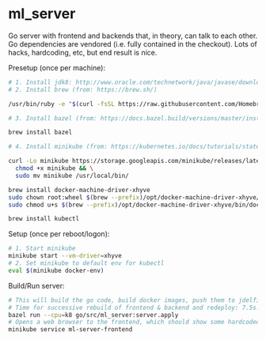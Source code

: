 # ml_server

Go server with frontend and backends that, in theory, can talk to each other. Go dependencies are vendored (i.e. fully contained in the checkout). Lots of hacks, hardcoding, etc, but end result is nice.

Presetup (once per machine):
```bash
# 1. Install jdk8: http://www.oracle.com/technetwork/java/javase/downloads/jdk8-downloads-2133151.html
# 2. Install brew (from: https://brew.sh/)

/usr/bin/ruby -e "$(curl -fsSL https://raw.githubusercontent.com/Homebrew/install/master/install)"

# 3. Install bazel (from: https://docs.bazel.build/versions/master/install.html) 

brew install bazel

# 4. Install minikube (from: https://kubernetes.io/docs/tutorials/stateless-application/hello-minikube/)

curl -Lo minikube https://storage.googleapis.com/minikube/releases/latest/minikube-darwin-amd64 && \
  chmod +x minikube && \
  sudo mv minikube /usr/local/bin/

brew install docker-machine-driver-xhyve
sudo chown root:wheel $(brew --prefix)/opt/docker-machine-driver-xhyve/bin/docker-machine-driver-xhyve
sudo chmod u+s $(brew --prefix)/opt/docker-machine-driver-xhyve/bin/docker-machine-driver-xhyve

brew install kubectl
```

Setup (once per reboot/logon):
```bash
# 1. Start minikube
minikube start --vm-driver=xhyve
# 2. Set minikube to default env for kubectl
eval $(minikube docker-env)
```

Build/Run server:
```bash
# This will build the go code, build docker images, push them to jdelfino's docker hub, then launch the cluster in your local minikube.
# Time for successive rebuild of frontend & backend and redeploy: 7.5s!
bazel run --cpu=k8 go/src/ml_server:server.apply
# Opens a web browser to the frontend, which should show some hardcoded text.
minikube service ml-server-frontend
```
